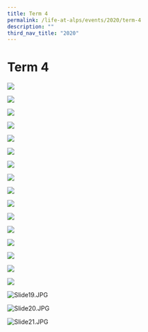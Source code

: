 ```yaml
---
title: Term 4
permalink: /life-at-alps/events/2020/term-4
description: ""
third_nav_title: "2020"
---
```

# **Term 4**
 
  
![](/images/Slide2%20(7).jpg)

![](/images/Slide3%20(5).jpg)

![](/images/Slide4%20(3).jpg)  
  
![](/images/Slide6%20(2).jpg)
 
![](/images/Slide7%20(1).jpg)
  
![](/images/Slide8%20(1).jpg)
  
![](/images/Slide9.jpg)
  
![](/images/Slide10.jpg)

![](/images/Slide11.jpg)
  
![](/images/Slide12.jpg)

![](/images/Slide13.jpg)
  
![](/images/Slide14.jpg)
  
![](/images/Slide15.jpg)
  
![](/images/Slide16.jpg)
  
![](/images/Slide17.jpg)
  
![](/images/Slide18.jpg)
  
  
  
  
  
  
  
  
  
  
  
  
  
  
  
  
  
![Slide19.JPG](https://alexandrapri.moe.edu.sg/qql/slot/u146/Life@ALPS/Events/2020/term4/Slide19.JPG)  
  
  
  
  
  
  
  
  
  
  
  
  
  
  
  
  
  
![Slide20.JPG](https://alexandrapri.moe.edu.sg/qql/slot/u146/Life@ALPS/Events/2020/term4/Slide20.JPG)  
  
  
  
  
  
  
  
  
  
  
  
  
  
  
  
  
  
![Slide21.JPG](https://alexandrapri.moe.edu.sg/qql/slot/u146/Life@ALPS/Events/2020/term4/Slide21.JPG)



